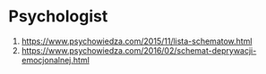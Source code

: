 # Psychologist
1. https://www.psychowiedza.com/2015/11/lista-schematow.html
1. https://www.psychowiedza.com/2016/02/schemat-deprywacji-emocjonalnej.html

